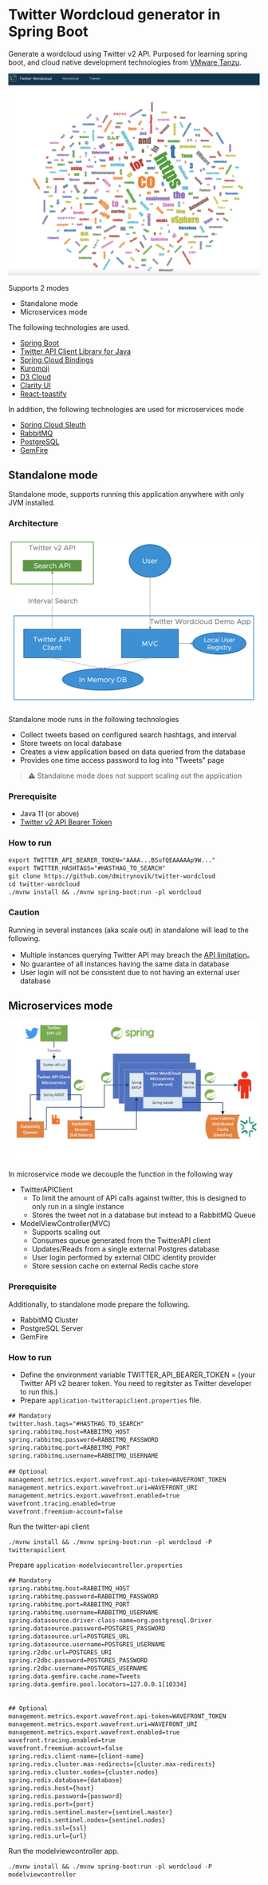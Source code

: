 # Twitter Wordcloud generator in Spring Boot

Generate a wordcloud using Twitter v2 API. Purposed for learning spring boot, and cloud native development technologies from [VMware Tanzu](https://tanzu.vmware.com/tanzu).

![](img/pic5.png)

Supports 2 modes
- Standalone mode
- Microservices mode

The following technologies are used.

- [Spring Boot](https://spring.io/projects/spring-boot)
- [Twitter API Client Library for Java](https://github.com/twitterdev/twitter-api-java-sdk)
- [Spring Cloud Bindings](https://github.com/spring-cloud/spring-cloud-bindings)
- [Kuromoji](https://github.com/atilika/kuromoji)
- [D3 Cloud](https://github.com/jasondavies/d3-cloud)
- [Clarity UI](https://clarity.design/)
- [React-toastify](https://fkhadra.github.io/react-toastify/introduction)

In addition, the following technologies are used for microservices mode
- [Spring Cloud Sleuth](https://spring.io/projects/spring-cloud-sleuth)
- [RabbitMQ](https://www.rabbitmq.com/)
- [PostgreSQL](https://www.postgresql.org/)
- [GemFire](https://www.vmware.com/products/gemfire.html)


## Standalone mode

Standalone mode, supports running this application anywhere with only JVM installed.

### Architecture

![](img/pic6.png)

Standalone mode runs in the following technologies

- Collect tweets based on configured search hashtags, and interval
- Store tweets on local database
- Creates a view application based on data queried from the database
- Provides one time access password to log into "Tweets" page

> :warning: Standalone mode does not support scaling out the application
### Prerequisite

- Java 11 (or above)
- [Twitter v2 API Bearer Token](https://developer.twitter.com/en/docs/authentication/oauth-2-0/bearer-tokens)

### How to run

```
export TWITTER_API_BEARER_TOKEN="AAAA...BSufQEAAAAAp9W..."
export TWITTER_HASHTAGS="#HASTHAG_TO_SEARCH"
git clone https://github.com/dmitrynovik/twitter-wordcloud
cd twitter-wordcloud
./mvnw install && ./mvnw spring-boot:run -pl wordcloud
```

### Caution

Running in several instances (aka scale out) in standalone will lead to the following.

- Multiple instances querying Twitter API may breach the [API limitation](https://developer.twitter.com/ja/docs/twitter-api/rate-limits)。
- No guarantee of all instances having the same data in database
- User login will not be consistent due to not having an external user database

## Microservices mode

![](img/wordcloud-rmq-gemfire-no-pg.png)

In microservice mode we decouple the function in the following way

- TwitterAPIClient
  - To limit the amount of API calls against twitter, this is designed to only run in a single instance
  - Stores the tweet not in a database but instead to a RabbitMQ Queue
- ModelViewController(MVC)
  - Supports scaling out
  - Consumes queue generated from the TwitterAPI client
  - Updates/Reads from a single external Postgres database
  - User login performed by external OIDC identity provider
  - Store session cache on external Redis cache store

### Prerequisite

Additionally, to standalone mode prepare the following.

- RabbitMQ Cluster
- PostgreSQL Server
- GemFire

### How to run
* Define the environment variable TWITTER_API_BEARER_TOKEN = (your Twitter API v2 bearer token. You need to regitster as Twitter developer to run this.)
* Prepare `application-twitterapiclient.properties` file.

```
## Mandatory
twitter.hash.tags="#HASTHAG_TO_SEARCH"
spring.rabbitmq.host=RABBITMQ_HOST
spring.rabbitmq.password=RABBITMQ_PASSWORD
spring.rabbitmq.port=RABBITMQ_PORT
spring.rabbitmq.username=RABBITMQ_USERNAME

## Optional
management.metrics.export.wavefront.api-token=WAVEFRONT_TOKEN
management.metrics.export.wavefront.uri=WAVEFRONT_URI
management.metrics.export.wavefront.enabled=true
wavefront.tracing.enabled=true
wavefront.freemium-account=false
```

Run the twitter-api client

```
./mvnw install && ./mvnw spring-boot:run -pl wordcloud -P twitterapiclient
```

Prepare `application-modelviecontroller.properties` 

```
## Mandatory
spring.rabbitmq.host=RABBITMQ_HOST
spring.rabbitmq.password=RABBITMQ_PASSWORD
spring.rabbitmq.port=RABBITMQ_PORT
spring.rabbitmq.username=RABBITMQ_USERNAME
spring.datasource.driver-class-name=org.postgresql.Driver
spring.datasource.password=POSTGRES_PASSWORD
spring.datasource.url=POSTGRES_URL
spring.datasource.username=POSTGRES_USERNAME
spring.r2dbc.url=POSTGRES_URI
spring.r2dbc.password=POSTGRES_PASSWORD
spring.r2dbc.username=POSTGRES_USERNAME
spring.data.gemfire.cache.name=Tweets
spring.data.gemfire.pool.locators=127.0.0.1[10334]


## Optional
management.metrics.export.wavefront.api-token=WAVEFRONT_TOKEN
management.metrics.export.wavefront.uri=WAVEFRONT_URI
management.metrics.export.wavefront.enabled=true
wavefront.tracing.enabled=true
wavefront.freemium-account=false
spring.redis.client-name={client-name}
spring.redis.cluster.max-redirects={cluster.max-redirects}
spring.redis.cluster.nodes={cluster.nodes}
spring.redis.database={database}
spring.redis.host={host}
spring.redis.password={password}
spring.redis.port={port}
spring.redis.sentinel.master={sentinel.master}
spring.redis.sentinel.nodes={sentinel.nodes}
spring.redis.ssl={ssl}
spring.redis.url={url}
```

Run the modelviewcontroller app.

```
./mvnw install && ./mvnw spring-boot:run -pl wordcloud -P modelviewcontroller
```

